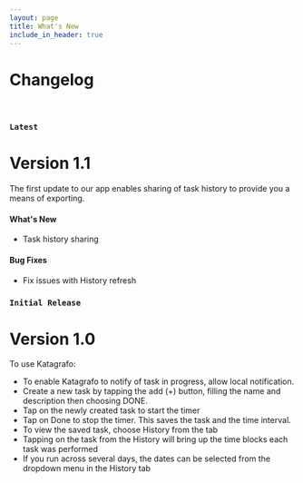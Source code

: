 ```yaml
---
layout: page
title: What's New
include_in_header: true
---
```


# Changelog
<br>

### `Latest`
# **Version 1.1**
The first update to our app enables sharing of task history to provide you a means of exporting. 

#### What's New
- Task history sharing

#### Bug Fixes
- Fix issues with History refresh

### `Initial Release`
# **Version 1.0**
To use Katagrafo:
- To enable Katagrafo to notify of task in progress, allow local notification.
- Create a new task by tapping the add (+) button, filling the name and description then choosing DONE.
- Tap on the newly created task to start the timer
- Tap on Done to stop the timer. This saves the task and the time interval.
- To view the saved task, choose History from the tab
- Tapping on the task from the History will bring up the time blocks each task was performed
- If you run across several days, the dates can be selected from the dropdown menu in the History tab

<br>
